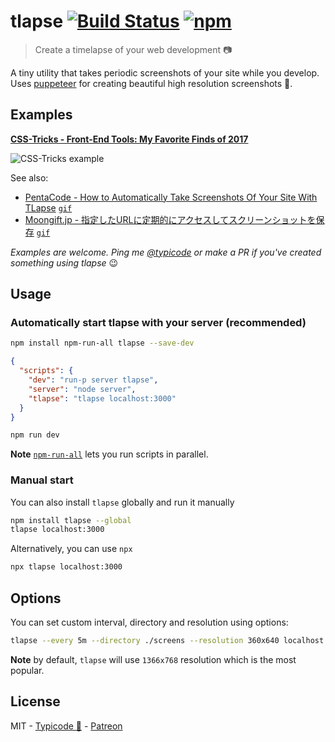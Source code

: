 # tlapse [![Build Status](https://travis-ci.org/typicode/tlapse.svg?branch=master)](https://travis-ci.org/typicode/tlapse) [![npm](https://img.shields.io/npm/v/tlapse.svg)](https://www.npmjs.com/package/tlapse)

> Create a timelapse of your web development 📷

A tiny utility that takes periodic screenshots of your site while you develop. Uses [puppeteer](https://github.com/GoogleChrome/puppeteer) for creating beautiful high resolution screenshots 🌸.

## Examples

[__CSS-Tricks - Front-End Tools: My Favorite Finds of 2017__](https://css-tricks.com/front-end-tools-favorite-finds-2017/)

![CSS-Tricks example](https://res.cloudinary.com/css-tricks/image/upload/c_scale,w_600,f_auto,q_auto/v1513201500/tlapse-example_imp0sn.gif)

See also:

* [PentaCode - How to Automatically Take Screenshots Of Your Site With TLapse](http://www.penta-code.com/how-to-automatically-take-screenshots-of-your-site-with-tlapse/) [`gif`](http://i.imgur.com/K6rIumh.gif)
* [Moongift.jp - 指定したURLに定期的にアクセスしてスクリーンショットを保存](http://www.moongift.jp/2017/02/tlapse-%E6%8C%87%E5%AE%9A%E3%81%97%E3%81%9Furl%E3%81%AB%E5%AE%9A%E6%9C%9F%E7%9A%84%E3%81%AB%E3%82%A2%E3%82%AF%E3%82%BB%E3%82%B9%E3%81%97%E3%81%A6%E3%82%B9%E3%82%AF%E3%83%AA%E3%83%BC%E3%83%B3/) [`gif`](http://images.moongift.jp/2017/01/open-source-tlapse.3cebe89d9666812c9ca2af749c7d51df.gif)

_Examples are welcome. Ping me [@typicode](https://twitter.com/typicode) or make a PR if you've created something using tlapse_ 😉

## Usage

### Automatically start tlapse with your server (recommended)

```sh
npm install npm-run-all tlapse --save-dev
```

```json
{
  "scripts": {
    "dev": "run-p server tlapse",
    "server": "node server",
    "tlapse": "tlapse localhost:3000"
  }
}
```

```sh
npm run dev
```

__Note__ [`npm-run-all`](https://github.com/mysticatea/npm-run-all) lets you run scripts in parallel.

### Manual start

You can also install `tlapse` globally and run it manually

```sh
npm install tlapse --global
tlapse localhost:3000
```

Alternatively, you can use `npx`

```sh
npx tlapse localhost:3000
```

## Options

You can set custom interval, directory and resolution using options:

```sh
tlapse --every 5m --directory ./screens --resolution 360x640 localhost:3000
```

__Note__ by default, `tlapse` will use `1366x768` resolution which is the most popular.

## License

MIT - [Typicode :cactus:](https://github.com/typicode) - [Patreon](https://patreon.com/typicode)
